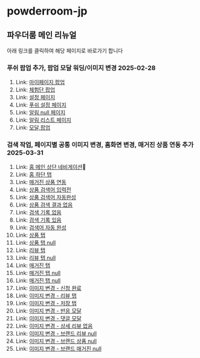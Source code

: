 # powderroom-jp

## 파우더룸 메인 리뉴얼

아래 링크를 클릭하여 해당 페이지로 바로가기 합니다

### 푸쉬 팝업 추가, 팝업 모달 워딩/이미지 변경 2025-02-28

1. Link: [마이페이지 팝업](/PRD/mypage-push-popup01.html)
2. Link: [체험단 팝업](/PRD/event-list-popup01.html)
3. Link: [설정 페이지](/PRD/setting-page.html)
4. Link: [푸쉬 설정 페이지](/PRD/push-setting-page.html)
5. Link: [알림 null 페이지](/PRD/alarm-null.html)
6. Link: [알림 리스트 페이지](/PRD/alarm-list-new.html)
7. Link: [모달,팝업](/PRD/product-detail-modal.html)

### 검색 작업, 페이지별 공통 이미지 변경, 홈화면 변경, 매거진 상품 연동 추가 2025-03-31
1. Link: [홈 메인 상단 네비게이션](/PRD/main/main-header-tab.html)
2. Link: [홈 하단 탭](/PRD/main/footer-tab.html)
3. Link: [매거진 상품 연동](/PRD/magazine/magazine-detail01.html)
4. Link: [상품 검색어 입력전](/PRD/product-search/product-search.html)
5. Link: [상품 검색어 자동완성](/PRD/product-search/product-auto-complete.html)
6. Link: [상품 검색 결과 없음](/PRD/product-search/product-search-null.html)
7. Link: [검색 기록 없음](/PRD/search/search-history-null.html)
8. Link: [검색 기록 있음](/PRD/search/search-history.html)
9. Link: [검색어 자동 완성](/PRD/search/auto-complete.html)
10. Link: [상품 탭](/PRD/search/product-search-tab.html)
11. Link: [상품 탭 null](/PRD/search/product-search-tab-null.html)
12. Link: [리뷰 탭](/PRD/search/review-search-tab.html)
13. Link: [리뷰 탭 null](/PRD/search/review-search-tab-null.html)
14. Link: [매거진 탭](/PRD/search/magazine-search-tab.html)
15. Link: [매거진 탭 null](/PRD/search/magazine-search-tab-null.html)
16. Link: [매거진 탭 null](/PRD/search/magazine-search-tab-null.html)
17. Link: [이미지 변경 - 신청 완료](/PRD/new/apply-complete.html)
18. Link: [이미지 변경 - 리뷰 탭](/PRD/new/my-review-null.html)
19. Link: [이미지 변경 - 저장 탭](/PRD/new/my-bookmark-null.html)
20. Link: [이미지 변경 - 반응 모달](/PRD/new/modal01.html)
21. Link: [이미지 변경 - 댓글 모달](/PRD/new/modal-comment.html)
22. Link: [이미지 변경 - 상세 리뷰 없음](/PRD/new/review-null.html)
23. Link: [이미지 변경 - 브랜드 리뷰 null](/PRD/new/brand-review-null.html)
24. Link: [이미지 변경 - 브랜드 상품 null](/PRD/new/brand-product-null.html)
25. Link: [이미지 변경 - 브랜드 매거진 null](/PRD/new/brand-magazine-null.html)
    

